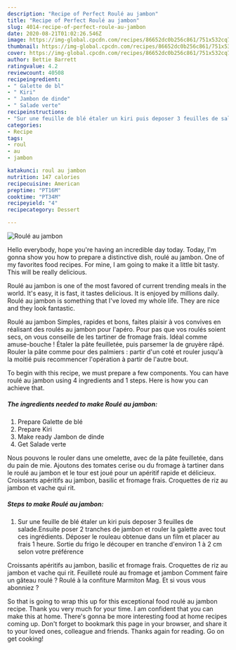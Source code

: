 ```yaml
---
description: "Recipe of Perfect Roulé au jambon"
title: "Recipe of Perfect Roulé au jambon"
slug: 4014-recipe-of-perfect-roule-au-jambon
date: 2020-08-21T01:02:26.546Z
image: https://img-global.cpcdn.com/recipes/86652dc0b256c861/751x532cq70/roule-au-jambon-photo-principale-de-la-recette.jpg
thumbnail: https://img-global.cpcdn.com/recipes/86652dc0b256c861/751x532cq70/roule-au-jambon-photo-principale-de-la-recette.jpg
cover: https://img-global.cpcdn.com/recipes/86652dc0b256c861/751x532cq70/roule-au-jambon-photo-principale-de-la-recette.jpg
author: Bettie Barrett
ratingvalue: 4.2
reviewcount: 40508
recipeingredient:
- " Galette de bl"
- " Kiri"
- " Jambon de dinde"
- " Salade verte"
recipeinstructions:
- "Sur une feuille de blé étaler un kiri puis deposer 3 feuilles de salade.Ensuite poser 2 tranches de jambon et rouler la galette avec tout ces ingrédients. Déposer le rouleau obtenue dans un film et placer au frais 1 heure. Sortie du frigo le découper en tranche d&#39;environ 1 à 2 cm selon votre préférence"
categories:
- Recipe
tags:
- roul
- au
- jambon

katakunci: roul au jambon 
nutrition: 147 calories
recipecuisine: American
preptime: "PT16M"
cooktime: "PT34M"
recipeyield: "4"
recipecategory: Dessert

---
```



![Roulé au jambon](https://img-global.cpcdn.com/recipes/86652dc0b256c861/751x532cq70/roule-au-jambon-photo-principale-de-la-recette.jpg)

Hello everybody, hope you're having an incredible day today. Today, I'm gonna show you how to prepare a distinctive dish, roulé au jambon. One of my favorites food recipes. For mine, I am going to make it a little bit tasty. This will be really delicious.

Roulé au jambon is one of the most favored of current trending meals in the world. It's easy, it is fast, it tastes delicious. It is enjoyed by millions daily. Roulé au jambon is something that I've loved my whole life. They are nice and they look fantastic.

Roulé au jambon Simples, rapides et bons, faites plaisir à vos convives en réalisant des roulés au jambon pour l&#39;apéro. Pour pas que vos roulés soient secs, on vous conseille de les tartiner de fromage frais. Idéal comme amuse-bouche ! Étaler la pâte feuilletée, puis parsemer la de gruyère râpé. Rouler la pâte comme pour des palmiers : partir d&#39;un coté et rouler jusqu&#39;à la moitié puis recommencer l&#39;opération à partir de l&#39;autre bout.


To begin with this recipe, we must prepare a few components. You can have roulé au jambon using 4 ingredients and 1 steps. Here is how you can achieve that.

<!--inarticleads1-->

##### The ingredients needed to make Roulé au jambon:

1. Prepare  Galette de blé
1. Prepare  Kiri
1. Make ready  Jambon de dinde
1. Get  Salade verte


Nous pouvons le rouler dans une omelette, avec de la pâte feuilletée, dans du pain de mie. Ajoutons des tomates cerise ou du fromage à tartiner dans le roulé au jambon et le tour est joué pour un apéritif rapide et délicieux. Croissants apéritifs au jambon, basilic et fromage frais. Croquettes de riz au jambon et vache qui rit. 

<!--inarticleads2-->

##### Steps to make Roulé au jambon:

1. Sur une feuille de blé étaler un kiri puis deposer 3 feuilles de salade.Ensuite poser 2 tranches de jambon et rouler la galette avec tout ces ingrédients. Déposer le rouleau obtenue dans un film et placer au frais 1 heure. Sortie du frigo le découper en tranche d&#39;environ 1 à 2 cm selon votre préférence


Croissants apéritifs au jambon, basilic et fromage frais. Croquettes de riz au jambon et vache qui rit. Feuilleté roulé au fromage et jambon Comment faire un gâteau roulé ? Roulé à la confiture Marmiton Mag. Et si vous vous abonniez ? 

So that is going to wrap this up for this exceptional food roulé au jambon recipe. Thank you very much for your time. I am confident that you can make this at home. There's gonna be more interesting food at home recipes coming up. Don't forget to bookmark this page in your browser, and share it to your loved ones, colleague and friends. Thanks again for reading. Go on get cooking!
